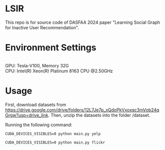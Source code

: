 # LSIR
This repo is for source code of DASFAA 2024 paper "Learning Social Graph for Inactive User Recommendation". 

# Environment Settings
```

```
GPU: Tesla-V100, Memory 32G \
CPU: Intel(R) Xeon(R) Platinum 8163 CPU @2.50GHz

# Usage
First, download datasets from [<https://drive.google.com/drive/folders/12L7Je7p_xQdoPkVxoxqc3mVob24qGrgw?usp=drive_link>](https://drive.google.com/drive/folders/12L7Je7p_xQdoPkVxoxqc3mVob24qGrgw?usp=sharing). Then, unzip the datasets into the folder /dataset.

Running the following command:
```
CUDA_DEVICES_VISIBLES=0 python main.py yelp

CUDA_DEVICES_VISIBLES=0 python main.py flickr
```


